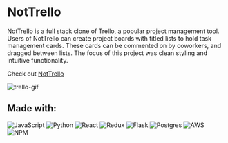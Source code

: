 # NotTrello
NotTrello is a full stack clone of Trello, a popular project management tool. Users of NotTrello can create project boards with titled lists to hold task management cards. These cards can be commented on by coworkers, and dragged between lists. The focus of this project was clean styling and intuitive functionality. 

Check out [NotTrello](https://not-trello.onrender.com/)

![trello-gif](https://github.com/tiadoherty/trello-clone/assets/122951341/c1a2a4c7-c704-4b21-bf61-4c5394c07ab3)

## Made with:
![JavaScript](https://img.shields.io/badge/javascript-%23323330.svg?style=for-the-badge&logo=javascript&logoColor=%23F7DF1E)
![Python](https://img.shields.io/badge/python-3670A0?style=for-the-badge&logo=python&logoColor=ffdd54)
![React](https://img.shields.io/badge/react-%2320232a.svg?style=for-the-badge&logo=react&logoColor=%2361DAFB)
![Redux](https://img.shields.io/badge/redux-%23593d88.svg?style=for-the-badge&logo=redux&logoColor=white)
![Flask](https://img.shields.io/badge/flask-%23000.svg?style=for-the-badge&logo=flask&logoColor=white)
![Postgres](https://img.shields.io/badge/postgres-%23316192.svg?style=for-the-badge&logo=postgresql&logoColor=white)
![AWS](https://img.shields.io/badge/AWS-%23FF9900.svg?style=for-the-badge&logo=amazon-aws&logoColor=white)
![NPM](https://img.shields.io/badge/NPM-%23CB3837.svg?style=for-the-badge&logo=npm&logoColor=white)
